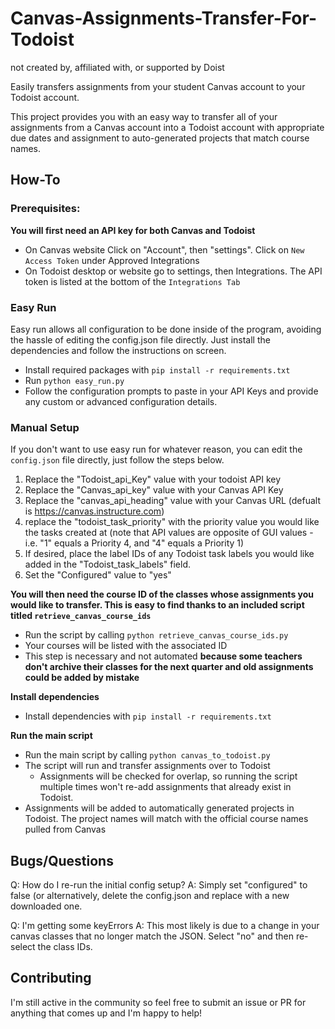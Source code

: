 # Canvas-Assignments-Transfer-For-Todoist
not created by, affiliated with, or supported by Doist

Easily transfers assignments from your student Canvas account to your Todoist account.

This project provides you with an easy way to transfer all of your assignments from a Canvas account into a Todoist account with appropriate due dates and assignment to auto-generated projects that match course names.

## How-To

### Prerequisites:
 **You will first need an API key for both Canvas and Todoist**
- On Canvas website Click on "Account", then "settings". Click on ```New Access Token``` under Approved Integrations
- On Todoist desktop or website go to settings, then Integrations. The API token is listed at the bottom of the ```Integrations Tab```

### Easy Run
Easy run allows all configuration to be done inside of the program, avoiding the hassle of editing the config.json file directly. Just install the dependencies and follow the instructions on screen.
- Install required packages with `pip install -r requirements.txt`
- Run `python easy_run.py`
- Follow the configuration prompts to paste in your API Keys and provide any custom or advanced configuration details.

### Manual Setup
If you don't want to use easy run for whatever reason, you can edit the `config.json` file directly, just follow the steps below.
1) Replace the "Todoist_api_Key" value with your todoist API key
2) Replace the "Canvas_api_key" value with your Canvas API Key
3) Replace the "canvas_api_heading" value with your Canvas URL (defualt is https://canvas.instructure.com)
4) replace the "todoist_task_priority" with the priority value you would like the tasks created at (note that API values are opposite of GUI values - i.e. "1" equals a Priority 4, and "4" equals a Priority 1)
5) If desired, place the label IDs of any Todoist task labels you would like added in the "Todoist_task_labels" field.
6) Set the "Configured" value to "yes"

**You will then need the course ID of the classes whose assignments you would like to transfer. This is easy to find thanks to an included script titled ```retrieve_canvas_course_ids```**
- Run the script by calling ```python retrieve_canvas_course_ids.py```
- Your courses will be listed with the associated ID
- This step is necessary and not automated **because some teachers don't archive their classes for the next quarter and old assignments could be added by mistake**

**Install dependencies**
- Install dependencies with `pip install -r requirements.txt`

**Run the main script**
- Run the main script by calling ```python canvas_to_todoist.py```
- The script will run and transfer assignments over to Todoist
  - Assignments will be checked for overlap, so running the script multiple times won't re-add assignments that already exist in Todoist.
- Assignments will be added to automatically generated projects in Todoist. The project names will match with the official course names pulled from Canvas

## Bugs/Questions

Q: How do I re-run the initial config setup?
A: Simply set "configured" to false (or alternatively, delete the config.json and replace with a new downloaded one.

Q: I'm getting some keyErrors 
A: This most likely is due to a change in your canvas classes that no longer match the JSON. Select "no" and then re-select the class IDs.

## Contributing
I'm still active in the community so feel free to submit an issue or PR for anything that comes up and I'm happy to help!
